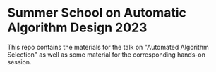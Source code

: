 # Summer School on Automatic Algorithm Design 2023

This repo contains the materials for the talk on "Automated Algorithm Selection" as well as some material for the corresponding hands-on session. 
